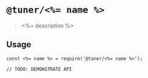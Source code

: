 # `@tuner/<%= name %>`

> <%= description %>

## Usage

```
const <%= name %> = require('@tuner/<%= name %>');

// TODO: DEMONSTRATE API
```
